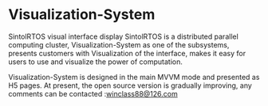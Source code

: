 # Visualization-System
SintolRTOS visual interface display
SintolRTOS is a distributed parallel computing cluster, Visualization-System as one of the subsystems, presents customers with Visualization of the interface, makes it easy for users to use and visualize the power of computation.

Visualization-System is designed in the main MVVM mode and presented as H5 pages. 
At present, the open source version is gradually improving, any comments can be contacted :winclass88@126.com
